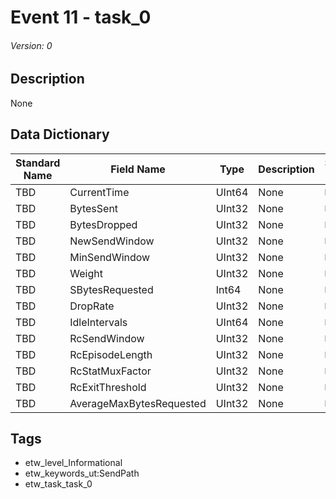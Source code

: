 # Event 11 - task_0
###### Version: 0

## Description
None

## Data Dictionary
|Standard Name|Field Name|Type|Description|Sample Value|
|---|---|---|---|---|
|TBD|CurrentTime|UInt64|None|`None`|
|TBD|BytesSent|UInt32|None|`None`|
|TBD|BytesDropped|UInt32|None|`None`|
|TBD|NewSendWindow|UInt32|None|`None`|
|TBD|MinSendWindow|UInt32|None|`None`|
|TBD|Weight|UInt32|None|`None`|
|TBD|SBytesRequested|Int64|None|`None`|
|TBD|DropRate|UInt32|None|`None`|
|TBD|IdleIntervals|UInt64|None|`None`|
|TBD|RcSendWindow|UInt32|None|`None`|
|TBD|RcEpisodeLength|UInt32|None|`None`|
|TBD|RcStatMuxFactor|UInt32|None|`None`|
|TBD|RcExitThreshold|UInt32|None|`None`|
|TBD|AverageMaxBytesRequested|UInt32|None|`None`|

## Tags
* etw_level_Informational
* etw_keywords_ut:SendPath
* etw_task_task_0